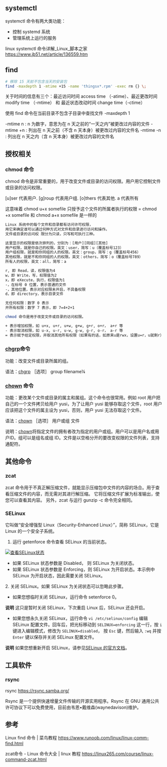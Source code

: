 ## systemctl

systemctl 命令有两大类功能：

* 控制 systemd 系统
* 管理系统上运行的服务

linux systemctl 命令详解_Linux_脚本之家
<https://www.jb51.net/article/136559.htm>

## find

```sh
# 移除 15 天前不包含当天的安装包
find -maxdepth 1 -mtime +15 -name 'thingsx*.rpm' -exec rm {} \;
```

关于时间的信息有三个：最近访问时间 access time （-atime）、最近更改时间 modify time （-mtime） 和 最近状态改动时间 change time（-ctime）

使用 find 命令在当前目录不包含子目录中查找文件
 -maxdepth 1

-mtime n : n 为数字，意思为在 n 天之前的“一天之内”被更改过内容的文件
-mtime +n : 列出在 n 天之前（不含 n 天本身）被更改过内容的文件名
-mtime -n : 列出在 n 天之内（含 n 天本身）被更改过内容的文件名

## 授权相关

### chmod 命令

chmod 命令是非常重要的，用于改变文件或目录的访问权限。用户用它控制文件或目录的访问权限。

[u]ser 代表用户.
[g]roup 代表用户组.
[o]thers 代表其他.
a 代表所有

这意味着 chmod u+x somefile 只授予这个文件的所属者执行的权限
= chmod +x somefile 和 chmod a+x somefile 是一样的

```sh
Linux 系统中的每个文件和目录都有访问许可权限，
用它来确定谁可以通过何种方式对文件和目录进行访问和操作。
文件或目录的访问权 限分为只读，只写和可执行三种。

这里显示的权限是依次排列的，分别为：[用户][同组][其他]
用户权限，就是你自己的权限。英文：user，简写：u（覆盖标号123）
用户组权限，就是和你同组的人的权限。英文：group，简写：g（覆盖标号456）
其他权限，就是不和你同组的人的权限。英文：others，简写：o（覆盖标号789）
所有人的权限，英文：all，简写：a

r, 即 Read，读，权限值为4
w，即 Write，写，权限值为2
x，即 eXecute，执行，权限值为1
-，在标号 0 位置，表示普通的文件
-，其他位置，表示对应权限未开启，不具备权限
d，即 directory，表示目录文件

无任何权限：数字 0 表示
开所有权限：数字 7 表示，即 7=4+2+1

chmod 命令是用于改变文件或目录的访问权限。

+ 表示增加权限，如 u+x, u+r, u+w, g+w, g+r, o+r， a+r 等
- 表示取消权限，如 u-x, u-r, u-w, g-w, g-r, o-r， a-r 等
= 表示赋予给定权限，并取消其他所有权限（如果有的话，如原来u是rwx，设置u=r，u就剩r）
```

### [chgrp](http://yusi123.com/tag/chgrp)命令

功能：改变文件或目录所属的组。

语法：[chgrp](http://yusi123.com/tag/chgrp) ［选项］ group filename¼

### [chown](http://yusi123.com/tag/chown) 命令

功能：更改某个文件或目录的属主和属组。这个命令也很常用。例如 root 用户把自己的一个文件拷贝给用户 yusi，为了让用户 yusi 能够存取这个文件，root 用户应该把这个文件的属主设为 yusi，否则，用户 yusi 无法存取这个文件。

语法：[chown](http://yusi123.com/tag/chown) ［选项］ 用户或组 文件

说明：[chown](http://yusi123.com/tag/chown)将指定文件的拥有者改为指定的用户或组。用户可以是用户名或用户ID。组可以是组名或组 ID。文件是以空格分开的要改变权限的文件列表，支持通配符。

## 其他命令

### zcat

zcat 命令用于不真正解压缩文件，就能显示压缩包中文件的内容的场合。用于查看压缩文件的内容，而无需对其进行解压缩。 它将压缩文件扩展为标准输出，使您可以查看其内容。 另外，zcat 与运行 gunzip -c 命令完全相同。

### SELinux

它叫做“安全增强型 Linux（Security-Enhanced Linux）”，简称 SELinux，它是 Linux 的一个安全子系统。

1. 运行 getenforce 命令查看 SELinux 的当前状态。

[![查看SELinux状态](https://upload-images.jianshu.io/upload_images/1662509-734c0f3e8712a208.png?imageMogr2/auto-orient/strip%7CimageView2/2/w/1240)](http://static-aliyun-doc.oss-cn-hangzhou.aliyuncs.com/assets/img/9763/156560602421065_zh-CN.png)

* 如果 SELinux 状态参数是 Disabled， 则 SELinux 为关闭状态。
* 如果 SELinux 状态参数是 Enforcing，则 SELinux 为开启状态。本示例中 SELinux 为开启状态，因此需要关闭 SELinux。

2\. 关闭 SELinux。如果 SELinux 为关闭状态可以忽略此步骤。

* 如果您想临时关闭 SELinux，运行命令 setenforce 0。

**说明** 这只是暂时关闭 SELinux，下次重启 Linux 后，SELinux 还会开启。

* 如果您想永久关闭 SELinux，运行命令 `vi /etc/selinux/config` 编辑 SELinux 配置文件。回车后，把光标移动到 `SELINUX=enforcing` 这一行，按 `i` 键进入编辑模式，修改为 `SELINUX=disabled`， 按 `Esc` 键，然后输入 `:wq` 并按`Enter` 键以保存并关闭 SELinux 配置文件。

**说明** 如果您想重新开启 SELinux，请参见[SELinux 的官方文档](https://access.redhat.com/documentation/en-us/red_hat_enterprise_linux/5/html/deployment_guide/ch-selinux#s1-SELinux-resources)。

## 工具软件

### rsync

rsync
<https://rsync.samba.org/>

Rsync 是一个提供快速增量文件传输的开源实用程序。Rsync 在 GNU 通用公共许可协议下可以免费使用，目前由韦恩•戴维森(waynedavison)维护。

## 参考

Linux find 命令 | 菜鸟教程
<https://www.runoob.com/linux/linux-comm-find.html>

zcat命令 - Linux 命令大全 | linux 教程
<https://linux265.com/course/linux-command-zcat.html>
